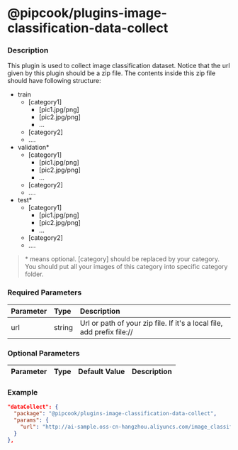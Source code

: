 # @pipcook/plugins-image-classification-data-collect

### Description

This plugin is used to collect image classification dataset. 
Notice that the url given by this plugin should be a zip file. The contents inside this zip file should have following structure:

- train
  - [category1]
    - [pic1.jpg/png]
    - [pic2.jpg/png]
    - ...
  - [category2]
  - ....
- validation*
   - [category1]
      - [pic1.jpg/png]
      - [pic2.jpg/png]
      - ...
  - [category2]
  - ....
- test*
   - [category1]
      - [pic1.jpg/png]
      - [pic2.jpg/png]
      - ...
  - [category2]
  - ....


> \* means optional. [category] should be replaced by your category. You should put all your images of this category into specific category folder.


### Required Parameters

| Parameter | Type | Description |
|:----------|:-----|:------------|
|url|string|Url or path of your zip file. If it's a local file, add prefix file://|

### Optional Parameters

| Parameter | Type | Default Value | Description |
|:----------|:-----|:------|:-----|


### Example
```json
"dataCollect": {
  "package": "@pipcook/plugins-image-classification-data-collect",
  "params": {
    "url": "http://ai-sample.oss-cn-hangzhou.aliyuncs.com/image_classification/datasets/eCommerceImageClassification.zip"
  }
},
```
